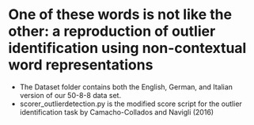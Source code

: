 # One of these words is not like the other: a reproduction of outlier identification using non-contextual word representations
- The Dataset folder contains both the English, German, and Italian version of our 50-8-8 data set.
- scorer_outlierdetection.py is the modified score script for the outlier identification task by Camacho-Collados and Navigli (2016)
